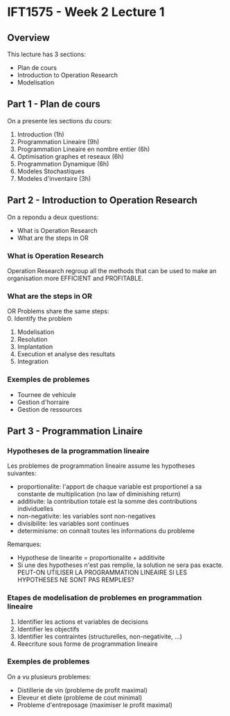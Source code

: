 # IFT1575 - Week 2 Lecture 1

## Overview

This lecture has 3 sections:
- Plan de cours
- Introduction to Operation Research
- Modelisation

## Part 1 - Plan de cours

On a presente les sections du cours:
1. Introduction (1h)
2. Programmation Lineaire (9h)
3. Programmation Lineaire en nombre entier (6h)
4. Optimisation graphes et reseaux (6h)
5. Programmation Dynamique (6h)
6. Modeles Stochastiques
7. Modeles d'inventaire (3h)

## Part 2 - Introduction to Operation Research

On a repondu a deux questions:
- What is Operation Research 
- What are the steps in OR

### What is Operation Research 

Operation Research regroup all the methods that can be used to make an organisation more EFFICIENT and PROFITABLE.

### What are the steps in OR

OR Problems share the same steps:  
0. Identify the problem  
1. Modelisation  
2. Resolution  
3. Implantation  
4. Execution et analyse des resultats  
5. Integration  

### Exemples de problemes

- Tournee de vehicule
- Gestion d'horraire
- Gestion de ressources

## Part 3 - Programmation Linaire

### Hypotheses de la programmation lineaire

Les problemes de programmation lineaire assume les hypotheses suivantes:
- proportionalite: l'apport de chaque variable est proportionel a sa constante de multiplication (no law of diminishing return)
- additivite: la contribution totale est la somme des contributions individuelles
- non-negativite: les variables sont non-negatives
- divisibilite: les variables sont continues
- determinisme: on connait toutes les informations du probleme

Remarques:
- Hypothese de linearite = proportionalite + additivite
- Si une des hypotheses n'est pas remplie, la solution ne sera pas exacte. PEUT-ON UTILISER LA PROGRAMMATION LINEAIRE SI LES HYPOTHESES NE SONT PAS REMPLIES?

### Etapes de modelisation de problemes en programmation lineaire

1. Identifier les actions et variables de decisions
2. Identifier les objectifs
3. Identifier les contraintes (structurelles, non-negativite, ...)
4. Reecriture sous forme de programmation lineaire

### Exemples de problemes

On a vu plusieurs problemes:
- Distillerie de vin (probleme de profit maximal)
- Eleveur et diete (probleme de cout minimal)
- Probleme d'entreposage (maximiser le profit maximal)

